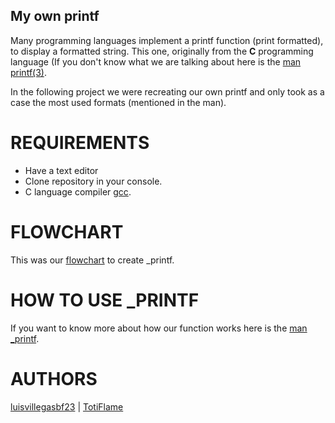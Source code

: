 ## My own printf
Many programming languages implement a printf function (print formatted), to display a formatted string. This one, originally from the **C** programming language (If you don't know what we are talking about here is the [man printf(3)](https://man7.org/linux/man-pages/man3/printf.3.html).

In the following project we were recreating our own printf and only took as a case the most used formats (mentioned in the man).

# REQUIREMENTS
- Have a text editor 
- Clone repository in your console.
- C language compiler [gcc](https://gcc.gnu.org/).

# FLOWCHART
This was our [flowchart]() to create _printf.

# HOW TO USE _PRINTF 
If you want to know more about how our function works here is the [man _printf](ttps://gleaming-particle-89c.notion.site/man-_printf-3-3c76fc87e5bc4d8d882118c8b9200392).

# AUTHORS
[luisvillegasbf23](https://github.com/luisvillegasbf23) | [TotiFlame](https://github.com/TotiFlame)

